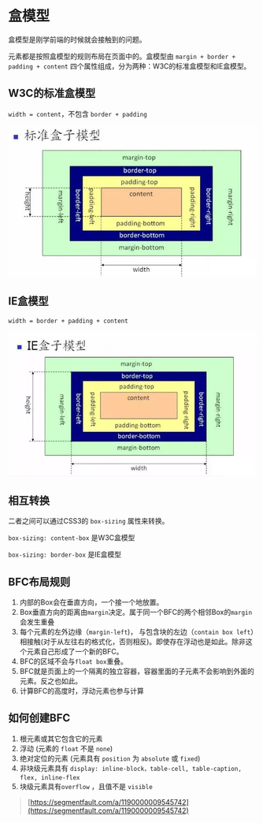 # 盒模型

盒模型是刚学前端的时候就会接触到的问题。

元素都是按照盒模型的规则布局在页面中的。盒模型由 `margin + border + padding + content` 四个属性组成，分为两种：W3C的标准盒模型和IE盒模型。

## **W3C的标准盒模型**

`width = content`，不包含 `border + padding`

![](../.gitbook/assets/image%20%2842%29.png)

## **IE盒模型**

`width = border + padding + content`

![](../.gitbook/assets/image%20%2849%29.png)

## **相互转换**

二者之间可以通过CSS3的 `box-sizing` 属性来转换。

`box-sizing: content-box` 是W3C盒模型

`box-sizing: border-box` 是IE盒模型

## BFC布局规则

1. 内部的Box会在垂直方向，一个接一个地放置。
2. Box垂直方向的距离由`margin`决定。属于同一个BFC的两个相邻Box的`margin`会发生重叠
3. 每个元素的左外边缘（`margin-left`\)， 与包含块的左边（`contain box left`）相接触\(对于从左往右的格式化，否则相反\)。即使存在浮动也是如此。除非这个元素自己形成了一个新的BFC。
4. BFC的区域不会与`float box`重叠。
5. BFC就是页面上的一个隔离的独立容器，容器里面的子元素不会影响到外面的元素。反之也如此。
6. 计算BFC的高度时，浮动元素也参与计算

## 如何创建BFC

1. 根元素或其它包含它的元素
2. 浮动 \(元素的 `float` 不是 `none`\)
3. 绝对定位的元素 \(元素具有 `position` 为 `absolute` 或 `fixed`\)
4. 非块级元素具有 `display: inline-block，table-cell, table-caption, flex, inline-flex`
5. 块级元素具有`overflow` ，且值不是 `visible`

> [https://segmentfault.com/a/1190000009545742](https://segmentfault.com/a/1190000009545742)

  


